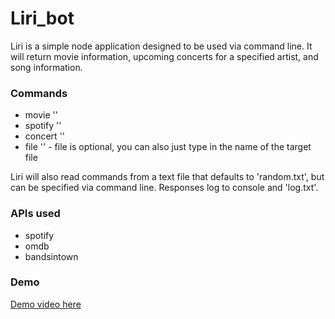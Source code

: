 # Liri_bot

Liri is a simple node application designed to be used via command line. It will return movie information, upcoming concerts for a specified artist, and song information.

### Commands
* movie '<movie-name>'
* spotify '<song-title>'
* concert '<artist-name>'
* file '<file-name>' - file is optional, you can also just type in the name of the target file

Liri will also read commands from a text file that defaults to 'random.txt', but can be specified via command line. Responses log to console and 'log.txt'.

### APIs used
* spotify
* omdb
* bandsintown

### Demo
[Demo video here](https://youtu.be/VEc7WdlPcYc)
